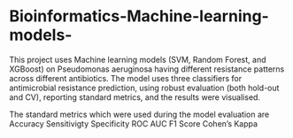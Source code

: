 # Bioinformatics-Machine-learning-models-
This project uses Machine learning models (SVM, Random Forest, and XGBoost) on Pseudomonas aeruginosa having different resistance patterns across different antibiotics. The model uses three classifiers for antimicrobial resistance prediction, using robust evaluation (both hold-out and CV), reporting standard metrics, and the results were visualised.

The standard metrics which were used during the model evaluation are
Accuracy
Sensitivigty
Specificity
ROC AUC
F1 Score
Cohen’s Kappa
